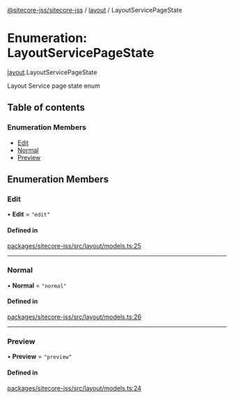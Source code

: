 [@sitecore-jss/sitecore-jss](../README.md) / [layout](../modules/layout.md) / LayoutServicePageState

# Enumeration: LayoutServicePageState

[layout](../modules/layout.md).LayoutServicePageState

Layout Service page state enum

## Table of contents

### Enumeration Members

- [Edit](layout.LayoutServicePageState.md#edit)
- [Normal](layout.LayoutServicePageState.md#normal)
- [Preview](layout.LayoutServicePageState.md#preview)

## Enumeration Members

### Edit

• **Edit** = `"edit"`

#### Defined in

[packages/sitecore-jss/src/layout/models.ts:25](https://github.com/Sitecore/jss/blob/1e6cbdd9f/packages/sitecore-jss/src/layout/models.ts#L25)

---

### Normal

• **Normal** = `"normal"`

#### Defined in

[packages/sitecore-jss/src/layout/models.ts:26](https://github.com/Sitecore/jss/blob/1e6cbdd9f/packages/sitecore-jss/src/layout/models.ts#L26)

---

### Preview

• **Preview** = `"preview"`

#### Defined in

[packages/sitecore-jss/src/layout/models.ts:24](https://github.com/Sitecore/jss/blob/1e6cbdd9f/packages/sitecore-jss/src/layout/models.ts#L24)

